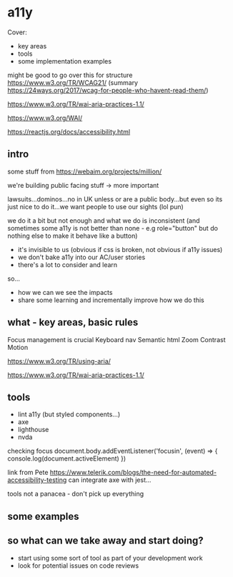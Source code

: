 # a11y 

Cover:
- key areas
- tools
- some implementation examples

might be good to go over this for structure https://www.w3.org/TR/WCAG21/ (summary https://24ways.org/2017/wcag-for-people-who-havent-read-them/)

https://www.w3.org/TR/wai-aria-practices-1.1/

https://www.w3.org/WAI/

https://reactjs.org/docs/accessibility.html


## intro

some stuff from https://webaim.org/projects/million/

we're building public facing stuff -> more important

lawsuits...dominos...no in UK unless or are a public body...but even so its just nice to do it...we want people to use our sights (lol pun)

we do it a bit but not enough and what we do is inconsistent (and sometimes some a11y is not better than none - e.g role="button" but do nothing else to make it behave like a button)

- it's invisible to us (obvious if css is broken, not obvious if a11y issues)
- we don't bake a11y into our AC/user stories
- there's a lot to consider and learn 

so...
- how we can we see the impacts
- share some learning and incrementally improve how we do this


## what - key areas, basic rules

Focus management is crucial
Keyboard nav
Semantic html
Zoom
Contrast
Motion

https://www.w3.org/TR/using-aria/

https://www.w3.org/TR/wai-aria-practices-1.1/



## tools

- lint a11y (but styled components...)
- axe
- lighthouse
- nvda

checking focus
document.body.addEventListener('focusin', (event) => {
    console.log(document.activeElement)
})

link from Pete https://www.telerik.com/blogs/the-need-for-automated-accessibility-testing can integrate axe with jest...

tools not a panacea - don't pick up everything

## some examples


## so what can we take away and start doing?

- start using some sort of tool as part of your development work
- look for potential issues on code reviews